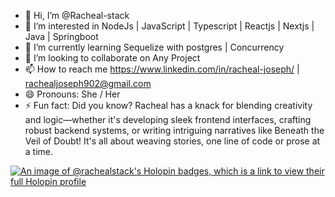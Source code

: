 - 👋 Hi, I’m @Racheal-stack
- 👀 I’m interested in NodeJs | JavaScript | Typescript | Reactjs | Nextjs | Java | Springboot
- 🌱 I’m currently learning Sequelize with postgres | Concurrency
- 💞️ I’m looking to collaborate on Any Project
- 📫 How to reach me https://www.linkedin.com/in/racheal-joseph/ | rachealjoseph902@gmail.com
- 😄 Pronouns: She / Her
- ⚡ Fun fact: Did you know? Racheal has a knack for blending creativity and logic—whether it's developing sleek frontend interfaces, crafting robust backend systems, or writing intriguing narratives like Beneath the Veil of Doubt! It's all about weaving stories, one line of code or prose at a time.

[![An image of @rachealstack's Holopin badges, which is a link to view their full Holopin profile](https://holopin.me/rachealstack)](https://holopin.io/@rachealstack)

<!---
Racheal-stack/Racheal-stack is a ✨ special ✨ repository because its `README.md` (this file) appears on your GitHub profile.
You can click the Preview link to take a look at your changes.
--->
